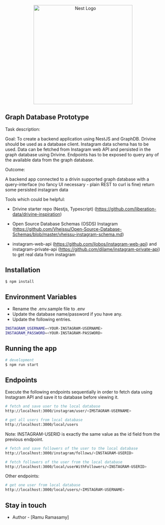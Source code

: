 <p align="center">
  <a href="http://nestjs.com/" target="blank"><img src="https://nestjs.com/img/logo_text.svg" width="320" alt="Nest Logo" /></a>
</p>

[travis-image]: https://api.travis-ci.org/nestjs/nest.svg?branch=master
[linux-image]: https://img.shields.io/travis/nestjs/nest/master.svg?label=linux

  <!--[![Backers on Open Collective](https://opencollective.com/nest/backers/badge.svg)](https://opencollective.com/nest#backer)
  [![Sponsors on Open Collective](https://opencollective.com/nest/sponsors/badge.svg)](https://opencollective.com/nest#sponsor)-->

## Graph Database Prototype

Task description:

Goal: To create a backend application using NestJS and GraphDB. Drivine should be used as a database client. Instagram data schema has to be used. Data can be fetched from Instagram web API and persisted in the graph database using Drivine. Endpoints has to be exposed to query any of the available data from the graph database.

Outcome:

A backend app connected to a drivin supported graph database with a query-interface (no fancy UI necessary - plain REST to curl is fine) return some persisted instagram data

Tools which could be helpful:

- Drivine starter repo (Nestjs, Typescript) (https://github.com/liberation-data/drivine-inspiration)

- Open Source Database Schemas (OSDS) Instagram (https://github.com/Vheissu/Open-Source-Database-Schemas/blob/master/vheissu-instagram-schema.md)

- instagram-web-api (https://github.com/jlobos/instagram-web-api) and instagram-private-api (https://github.com/dilame/instagram-private-api) to get real data from instagram

## Installation

```bash
$ npm install
```

## Environment Variables

- Rename the .env.sample file to .env
- Update the database name/password if you have any.
- Update the following entries.

```bash
INSTAGRAM_USERNAME=<YOUR-INSTAGRAM-USERNAME>
INSTAGRAM_PASSWORD=<YOUR-INSTAGRAM-PASSWORD>

```

## Running the app

```bash
# development
$ npm run start

```

## Endpoints

Execute the following endpoints sequentially in order to fetch data using Instagram API and save it to database before viewing it.

```bash
# fetch and save user to the local database
http://localhost:3000/instagram/user/<IMSTAGRAM-USERNAME>
```

```bash
# get all users from local database
http://localhost:3000/local/users
```

Note: INSTAGRAM-USERID is exactly the same value as the id field from the previous endpoint.

```bash
# fetch and save followers of the user to the local database
http://localhost:3000/instagram/follows/<INSTAGRAM-USERID>
```

```bash
# fetch followers of the user from the local database
http://localhost:3000/local/userWithFollowers/<INSTAGRAM-USERID>
```

Other endpoints:

```bash
# get one user from local database
http://localhost:3000/local/users/<IMSTAGRAM-USERNAME>
```

## Stay in touch

- Author - [Ramu Ramasamy]
